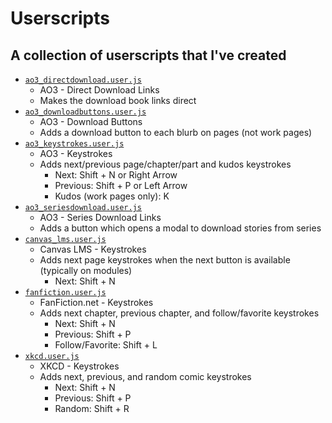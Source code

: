 # Userscripts

## A collection of userscripts that I've created

-   [`ao3_directdownload.user.js`](https://github.com/hkamran80/userscripts/raw/main/ao3_directdownload.user.js)
    -   AO3 - Direct Download Links
    -   Makes the download book links direct
-   [`ao3_downloadbuttons.user.js`](https://github.com/hkamran80/userscripts/raw/main/ao3_downloadbuttons.user.js)
    -   AO3 - Download Buttons
    -   Adds a download button to each blurb on pages (not work pages)
-   [`ao3_keystrokes.user.js`](https://github.com/hkamran80/userscripts/raw/main/ao3_keystrokes.user.js)
    -   AO3 - Keystrokes
    -   Adds next/previous page/chapter/part and kudos keystrokes
        -   Next: Shift + N or Right Arrow
        -   Previous: Shift + P or Left Arrow
        -   Kudos (work pages only): K
-   [`ao3_seriesdownload.user.js`](https://github.com/hkamran80/userscripts/raw/main/ao3_seriesdownload.user.js)
    -   AO3 - Series Download Links
    -   Adds a button which opens a modal to download stories from series
-   [`canvas_lms.user.js`](https://github.com/hkamran80/userscripts/raw/main/canvas_lms.user.js)
    -   Canvas LMS - Keystrokes
    -   Adds next page keystrokes when the next button is available (typically on modules)
        -   Next: Shift + N
-   [`fanfiction.user.js`](https://github.com/hkamran80/userscripts/raw/main/fanfiction.user.js)
    -   FanFiction.net - Keystrokes
    -   Adds next chapter, previous chapter, and follow/favorite keystrokes
        -   Next: Shift + N
        -   Previous: Shift + P
        -   Follow/Favorite: Shift + L
-   [`xkcd.user.js`](https://github.com/hkamran80/userscripts/raw/main/xkcd.user.js)
    -   XKCD - Keystrokes
    -   Adds next, previous, and random comic keystrokes
        -   Next: Shift + N
        -   Previous: Shift + P
        -   Random: Shift + R
